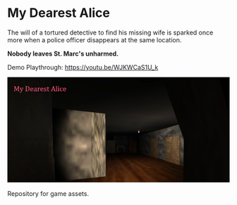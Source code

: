 # My Dearest Alice 

The will of a tortured detective to find his missing wife is sparked once more when a police officer disappears at the same location.

**Nobody leaves St. Marc's unharmed.**

Demo Playthrough: https://youtu.be/WJKWCaS1U_k
 
![My Dearest Alice](images/MDA.png)



Repository for game assets.
